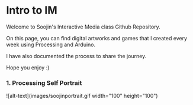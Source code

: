 # Intro to IM

Welcome to Soojin's Interactive Media class Github Repository.

On this page, you can find digital artworks and games that I created every week using Processing and Arduino. 

I have also documented the process to share the journey. 

Hope you enjoy :) 

### 1. Processing Self Portrait 


![alt-text](images/soojinportrait.gif  width="100" height="100")
